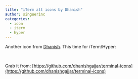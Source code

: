 ```yaml
---
title: "iTerm alt icons by Dhanish"
author: singuerinc
categories:
  - icon
  - iterm
  - hyper
---
```


Another icon from <a href="https://www.dhanishgajjar.com/" target="_blank">Dhanish</a>. This time for iTerm/Hyper:

<img src="/2017-11-23-iterm-icon-by-dhanishgajjar/dracula.svg" alt="" title="" class="w-100 w-50-l center" />
<img src="/2017-11-23-iterm-icon-by-dhanishgajjar/cobalt2.svg" alt="" title="" class="w-100 w-50-l center" />
<img src="/2017-11-23-iterm-icon-by-dhanishgajjar/monokai-pro.svg" alt="" title="" class="w-100 w-50-l center" />

Grab it from: [https://github.com/dhanishgajjar/terminal-icons](https://github.com/dhanishgajjar/terminal-icons)